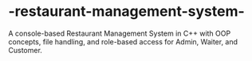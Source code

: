 # -restaurant-management-system-
A console-based Restaurant Management System in C++ with OOP concepts, file handling, and role-based access for Admin, Waiter, and Customer.
